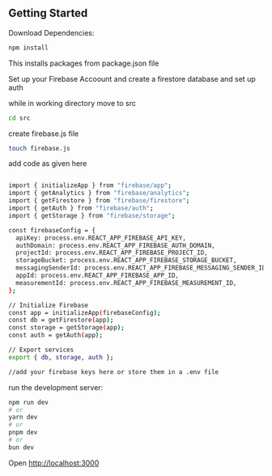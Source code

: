 ## Getting Started

Download Dependencies:

```bash
npm install
```
This installs packages from package.json file

Set up your Firebase Accoount and create a firestore database and set up auth

while in working directory move to src 
```bash
cd src
```

create firebase.js file

```bash
touch firebase.js
```

add code as given here 

```bash

import { initializeApp } from "firebase/app";
import { getAnalytics } from "firebase/analytics";
import { getFirestore } from "firebase/firestore";
import { getAuth } from "firebase/auth";
import { getStorage } from "firebase/storage";

const firebaseConfig = {
  apiKey: process.env.REACT_APP_FIREBASE_API_KEY,
  authDomain: process.env.REACT_APP_FIREBASE_AUTH_DOMAIN,
  projectId: process.env.REACT_APP_FIREBASE_PROJECT_ID,   
  storageBucket: process.env.REACT_APP_FIREBASE_STORAGE_BUCKET,
  messagingSenderId: process.env.REACT_APP_FIREBASE_MESSAGING_SENDER_ID,
  appId: process.env.REACT_APP_FIREBASE_APP_ID,  
  measurementId: process.env.REACT_APP_FIREBASE_MEASUREMENT_ID,   
};

// Initialize Firebase
const app = initializeApp(firebaseConfig);
const db = getFirestore(app);
const storage = getStorage(app);
const auth = getAuth(app);

// Export services
export { db, storage, auth };

//add your firebase keys here or store them in a .env file


```




run the development server:

```bash
npm run dev
# or
yarn dev
# or
pnpm dev
# or
bun dev
```

Open [http://localhost:3000](http://localhost:3000)

